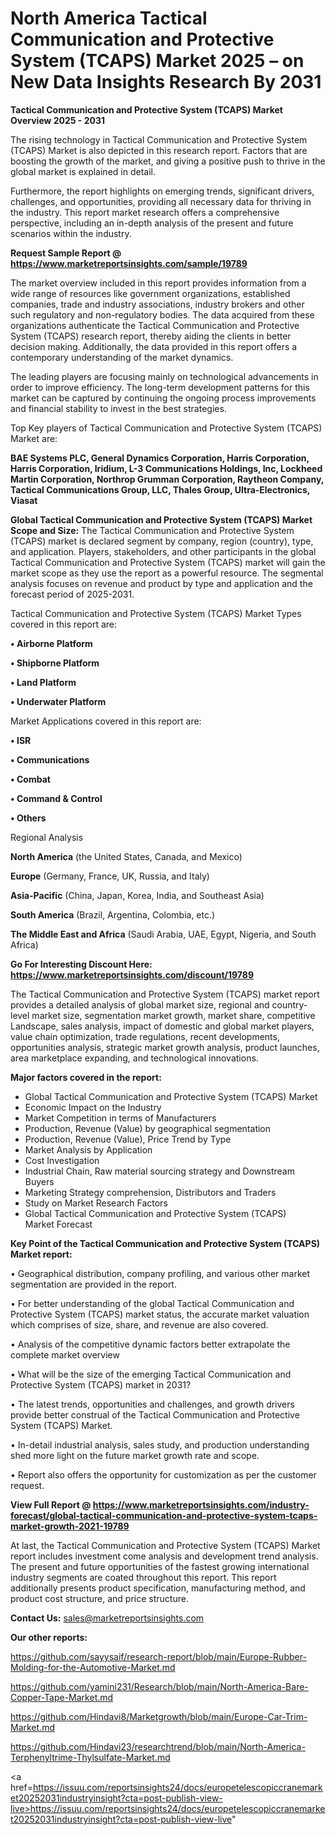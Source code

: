 # North America Tactical Communication and Protective System (TCAPS) Market 2025 – on New Data Insights Research By 2031

<Strong> Tactical Communication and Protective System (TCAPS) Market Overview 2025 - 2031</strong>

The rising technology in Tactical Communication and Protective System (TCAPS) Market is also depicted in this research report. Factors that are boosting the growth of the market, and giving a positive push to thrive in the global market is explained in detail.

Furthermore, the report highlights on emerging trends, significant drivers, challenges, and opportunities, providing all necessary data for thriving in the industry. This report market research offers a comprehensive perspective, including an in-depth analysis of the present and future scenarios within the industry.

<strong>Request Sample Report @ <a href=https://www.marketreportsinsights.com/sample/19789>https://www.marketreportsinsights.com/sample/19789</a></strong>

The market overview included in this report provides information from a wide range of resources like government organizations, established companies, trade and industry associations, industry brokers and other such regulatory and non-regulatory bodies. The data acquired from these organizations authenticate the Tactical Communication and Protective System (TCAPS) research report, thereby aiding the clients in better decision making. Additionally, the data provided in this report offers a contemporary understanding of the market dynamics.

The leading players are focusing mainly on technological advancements in order to improve efficiency. The long-term development patterns for this market can be captured by continuing the ongoing process improvements and financial stability to invest in the best strategies.

Top Key players of Tactical Communication and Protective System (TCAPS) Market are:

<strong>BAE Systems PLC, General Dynamics Corporation, Harris Corporation, Harris Corporation, Iridium, L-3 Communications Holdings, Inc, Lockheed Martin Corporation, Northrop Grumman Corporation, Raytheon Company, Tactical Communications Group, LLC, Thales Group, Ultra-Electronics, Viasat</strong>

<strong><b>Global Tactical Communication and Protective System (TCAPS) Market Scope and Size:</b></strong>
The Tactical Communication and Protective System (TCAPS) market is declared segment by company, region (country), type, and application. Players, stakeholders, and other participants in the global Tactical Communication and Protective System (TCAPS) market will gain the market scope as they use the report as a powerful resource. The segmental analysis focuses on revenue and product by type and application and the forecast period of 2025-2031.

Tactical Communication and Protective System (TCAPS) Market Types covered in this report are:

<strong>• Airborne Platform

• Shipborne Platform

• Land Platform

• Underwater Platform</strong>

Market Applications covered in this report are:

<strong>• ISR

• Communications

• Combat

• Command & Control

• Others</strong> 

Regional Analysis

<strong>North America</strong> (the United States, Canada, and Mexico)

<strong>Europe</strong> (Germany, France, UK, Russia, and Italy)

<strong>Asia-Pacific</strong> (China, Japan, Korea, India, and Southeast Asia)

<strong>South America</strong> (Brazil, Argentina, Colombia, etc.)

<strong>The Middle East and Africa</strong> (Saudi Arabia, UAE, Egypt, Nigeria, and South Africa)

<strong>Go For Interesting Discount Here: <a href=https://www.marketreportsinsights.com/discount/19789>https://www.marketreportsinsights.com/discount/19789</a></strong>

The Tactical Communication and Protective System (TCAPS) market report provides a detailed analysis of global market size, regional and country-level market size, segmentation market growth, market share, competitive Landscape, sales analysis, impact of domestic and global market players, value chain optimization, trade regulations, recent developments, opportunities analysis, strategic market growth analysis, product launches, area marketplace expanding, and technological innovations.

<strong><b>Major factors covered in the report:</b></strong>
<ul>
  <li>Global Tactical Communication and Protective System (TCAPS) Market </li>
  <li>Economic Impact on the Industry</li>
  <li>Market Competition in terms of Manufacturers</li>
  <li>Production, Revenue (Value) by geographical segmentation</li>
  <li>Production, Revenue (Value), Price Trend by Type</li>
  <li>Market Analysis by Application</li>
  <li>Cost Investigation</li>
  <li>Industrial Chain, Raw material sourcing strategy and Downstream Buyers</li>
  <li>Marketing Strategy comprehension, Distributors and Traders</li>
  <li>Study on Market Research Factors</li>
  <li>Global Tactical Communication and Protective System (TCAPS) Market Forecast</li>
</ul>

<strong><b>Key Point of the Tactical Communication and Protective System (TCAPS) Market report:</b></strong>

• Geographical distribution, company profiling, and various other market segmentation are provided in the report.

• For better understanding of the global Tactical Communication and Protective System (TCAPS) market status, the accurate market valuation which comprises of size, share, and revenue are also covered.

• Analysis of the competitive dynamic factors better extrapolate the complete market overview

• What will be the size of the emerging Tactical Communication and Protective System (TCAPS) market in 2031?

• The latest trends, opportunities and challenges, and growth drivers provide better construal of the Tactical Communication and Protective System (TCAPS) Market.

• In-detail industrial analysis, sales study, and production understanding shed more light on the future market growth rate and scope.

• Report also offers the opportunity for customization as per the customer request.

<strong><b>View Full Report @ <a href=https://www.marketreportsinsights.com/industry-forecast/global-tactical-communication-and-protective-system-tcaps-market-growth-2021-19789>https://www.marketreportsinsights.com/industry-forecast/global-tactical-communication-and-protective-system-tcaps-market-growth-2021-19789</a></b></strong>


At last, the Tactical Communication and Protective System (TCAPS) Market report includes investment come analysis and development trend analysis. The present and future opportunities of the fastest growing international industry segments are coated throughout this report. This report additionally presents product specification, manufacturing method, and product cost structure, and price structure.

<strong>Contact Us:</strong>
sales@marketreportsinsights.com

<strong>Our other reports:</strong>

<a href=https://github.com/sayysaif/research-report/blob/main/Europe-Rubber-Molding-for-the-Automotive-Market.md>https://github.com/sayysaif/research-report/blob/main/Europe-Rubber-Molding-for-the-Automotive-Market.md</a>

<a href=https://github.com/yamini231/Research/blob/main/North-America-Bare-Copper-Tape-Market.md>https://github.com/yamini231/Research/blob/main/North-America-Bare-Copper-Tape-Market.md</a>

<a href=https://github.com/Hindavi8/Marketgrowth/blob/main/Europe-Car-Trim-Market.md>https://github.com/Hindavi8/Marketgrowth/blob/main/Europe-Car-Trim-Market.md</a>

<a href=https://github.com/Hindavi23/researchtrend/blob/main/North-America-Terphenyltrime-Thylsulfate-Market.md>https://github.com/Hindavi23/researchtrend/blob/main/North-America-Terphenyltrime-Thylsulfate-Market.md</a>

<a href=https://issuu.com/reportsinsights24/docs/europetelescopiccranemarket20252031industryinsight?cta=post-publish-view-live>https://issuu.com/reportsinsights24/docs/europetelescopiccranemarket20252031industryinsight?cta=post-publish-view-live</a>"
